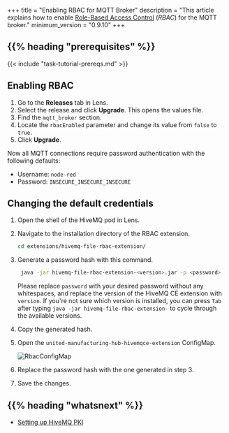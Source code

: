 +++
title =  "Enabling RBAC for MQTT Broker"
description = "This article explains how to enable [Role-Based Access Control](https://en.wikipedia.org/wiki/Role-based_access_control) (_RBAC_) for the MQTT broker."
minimum_version = "0.9.10"
+++

## {{% heading "prerequisites" %}}

{{< include "task-tutorial-prereqs.md" >}}

<!-- steps -->
## Enabling RBAC

1. Go to the **Releases** tab in Lens.
2. Select the release and click **Upgrade**. This opens the values file.
3. Find the `mqtt_broker` section.
4. Locate the `rbacEnabled` parameter and change its value from `false` to `true`.
5. Click **Upgrade**.


Now all MQTT connections require password authentication with the following defaults:

- Username: `node-red`
- Password: `INSECURE_INSECURE_INSECURE`


## Changing the default credentials

1. Open the shell of the HiveMQ pod in Lens.
2. Navigate to the installation directory of the RBAC extension.

   ```bash
   cd extensions/hivemq-file-rbac-extension/
   ```

3. Generate a password hash with this command.

   ```bash
    java -jar hivemq-file-rbac-extension-<version>.jar -p <password>
    ```

    Please replace `password` with your desired password without any whitespaces, and replace the version of the HiveMQ CE extension with `version`.
    If you're not sure which version is installed, you can press `Tab` after typing `java -jar hivemq-file-rbac-extension-` to cycle through the available versions.

4. Copy the generated hash.
5. Open the `united-manufacturing-hub-hivemqce-extension` ConfigMap.

   ![RbacConfigMap](/images/production-guide/security/hivemq-rbac/rbac-configmap.png)

6. Replace the password hash with the one generated in step 3.
7. Save the changes.

<!-- Optional section; add links to information related to this topic. -->
## {{% heading "whatsnext" %}}

- [Setting up HiveMQ PKI](/docs/production-guide/security/hivemq-pki/)